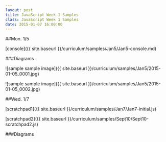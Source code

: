 ```yaml
---
layout: post
title: JavaScript Week 1 Samples
class: JavaScript Week 1 Samples
date: 2015-01-07 16:00:00
---
```


##Mon. 1/5

[console]({{ site.baseurl }}/curriculum/samples/Jan5/Jan5-console.md)

###Diagrams

![sample sample image]({{ site.baseurl }}/curriculum/samples/Jan5/2015-01-05_0001.jpg)

![sample sample image]({{ site.baseurl }}/curriculum/samples/Jan5/2015-01-05_0002.jpg)


##Wed. 1/7


[scratchpad1]({{ site.baseurl }}/curriculum/samples/Jan7/Jan7-initial.js)

[scratchpad2]({{ site.baseurl }}/curriculum/samples/Sept10/Sept10-scratchpad2.js)

###Diagrams

